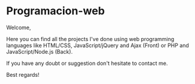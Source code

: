 # Programacion-web

Welcome,

Here you can find all the projects I've done using web programming languages like HTML/CSS, JavaScript/jQuery and Ajax (Front) or PHP and JavaScript/Node.js (Back).

If you have any doubt or suggestion don't hesitate to contact me.

Best regards!

